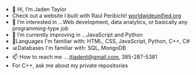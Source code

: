 - 👋 Hi, I’m Jaden Taylor
- Check out a website I built with Raul Peribichi! [worldwideunified.org](https://worldwideunified.org/)
- 👀 I’m interested in ...Web development, data analytics, or basically any programming-type job
- 🌱 I’m currently improving in ...JavaScript and Python
- 📖Languages I'm familiar with: HTML, CSS, JavaScript, Python, C++, C#
- 📊Databases I'm familiar with: SQL, MongoDB
- 📫 How to reach me ... jtjadent@gmail.com, 385-287-5381
- For C++, ask me about my private repositories

<!---
JadenTaylor7/JadenTaylor7 is a ✨ special ✨ repository because its `README.md` (this file) appears on your GitHub profile.
You can click the Preview link to take a look at your changes.
--->

